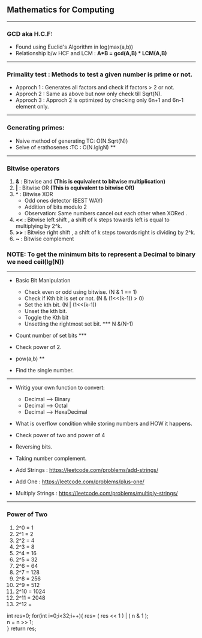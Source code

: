 ##              Mathematics for Computing 
-------------------------------------------------------------------------------
###  GCD aka H.C.F:
- Found using Euclid's Algorithm in log(max(a,b)) 
- Relationship b/w HCF and LCM : **A*B = gcd(A,B) * LCM(A,B)**

---------------------------------------------------------------------------------
### Primality test : Methods to test a given number is prime or not.
-   Approch 1 : Generates all factors and check if factors > 2 or not.
-   Approch 2 : Same as above but now only check till Sqrt(N).
-   Approch 3 : Approch 2 is optimized by checking only 6n+1 and 6n-1 element only. 

----------------------------------------------------------------------------------
###  Generating primes:
- Naive method of generating TC: O(N.Sqrt(N))
- Seive of erathosenes  :TC : O(N.lglgN) **

----------------------------------------------------------------------------------
### Bitwise operators
1. **&** : Bitwise and  **(This is equivalent to bitwise multiplication)** 
2. **|** : Bitwise OR **(This is equivalent to bitwise OR)**
3. **^** : Bitwise XOR 
    - Odd ones detector (BEST WAY)
    - Addition of bits modulo 2 
    - Observation: Same numbers cancel out each other when XORed .
4. **<<** : Bitwise left shift , a shift of k steps towards left is equal to multiplying by 2^k.
5. **>>** : Bitwise right shift , a shift of k steps towards right is dividing by 2^k.
6. **~**  : Bitwise complement 

### NOTE: To get the minimum bits to represent a Decimal to binary we need ceil(lg(N))
----------------------------------------------------------------------------------
- Basic Bit Manipulation
    - Check even or odd using bitwise. (N & 1 == 1)
    - Check if Kth bit is set or not. (N & (1<<(k-1)) > 0)
    - Set the kth bit. (N | (1<<(k-1))
    - Unset the kth bit.
    - Toggle the Kth bit 
    - Unsetting the rightmost set bit. *** N &(N-1)

- Count number of set bits  ***
- Check power of 2.
- pow(a,b) **
- Find the single number.
----------------------------------------------------------------------------------
- Writig your own function to convert:
    - Decimal --> Binary
    - Decimal --> Octal 
    - Decimal --> HexaDecimal
- What is overflow condition while storing numbers and HOW it happens.


- Check power of two and power of 4 
 <!-- n != 0 && ((n&(n-1)) == 0) && (n & 0xAAAAAAAA) == 0; -->
- Reversing bits.
- Taking number complement. 


- Add Strings : https://leetcode.com/problems/add-strings/ 
- Add One     : https://leetcode.com/problems/plus-one/
- Multiply Strings : https://leetcode.com/problems/multiply-strings/ 
----------------------------------------------------------------------------------
### Power of Two
1. 2^0 = 1
2. 2^1 = 2
3. 2^2 = 4
3. 2^3 = 8
4. 2^4 = 16
5. 2^5 = 32
6. 2^6 = 64
1. 2^7 = 128
2. 2^8 = 256
3. 2^9 = 512
4. 2^10 = 1024
5. 2^11 = 2048
6. 2^12 = 




 int res=0;
    for(int i=0;i<32;i++){
    	res= ( res << 1 ) | ( n & 1 );         
    	n = n >> 1;                  
    }
    return res;